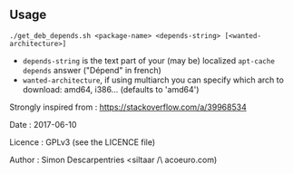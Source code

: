 ## Usage

`./get_deb_depends.sh <package-name> <depends-string> [<wanted-architecture>]`

* `depends-string` is the text part of your (may be) localized `apt-cache depends` answer ("Dépend" in french)
* `wanted-architecture`, if using multiarch you can specify which arch to download: amd64, i386… (defaults to 'amd64')

Strongly inspired from : https://stackoverflow.com/a/39968534

Date : 2017-06-10

Licence : GPLv3 (see the LICENCE file)

Author : Simon Descarpentries <siltaar /\ acoeuro.com)
